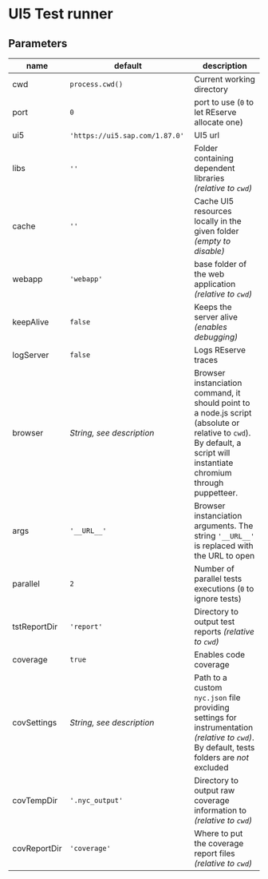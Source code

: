 # UI5 Test runner

## Parameters

| name | default | description |
|---|---|---|
| cwd | `process.cwd()` | Current working directory |
| port | `0` | port to use (`0` to let REserve allocate one) |
| ui5 | `'https://ui5.sap.com/1.87.0'` | UI5 url |
| libs | `''` | Folder containing dependent libraries *(relative to `cwd`)* |
| cache | `''` | Cache UI5 resources locally in the given folder *(empty to disable)* |
| webapp | `'webapp'` | base folder of the web application *(relative to `cwd`)* |
| keepAlive | `false` | Keeps the server alive *(enables debugging)* |
| logServer | `false` | Logs REserve traces |
| browser | *String, see description* | Browser instanciation command, it should point to a node.js script (absolute or relative to `cwd`). By default, a script will instantiate chromium through puppetteer. |
| args | `'__URL__'` | Browser instanciation arguments. The string `'__URL__'` is replaced with the URL to open</li> |
| parallel | `2` | Number of parallel tests executions (`0` to ignore tests) |
| tstReportDir | `'report'` | Directory to output test reports *(relative to `cwd`)* |
| coverage | `true` | Enables code coverage |
| covSettings | *String, see description* | Path to a custom `nyc.json` file providing settings for instrumentation *(relative to `cwd`)*. By default, tests folders are *not* excluded |
| covTempDir | `'.nyc_output'` | Directory to output raw coverage information to *(relative to `cwd`)* |
| covReportDir | `'coverage'` | Where to put the coverage report files *(relative to `cwd`)* |
